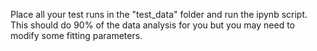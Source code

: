 Place all your test runs in  the "test_data" folder and run the ipynb script.
This should do 90% of the data analysis for you but you may need to modify some fitting parameters.

